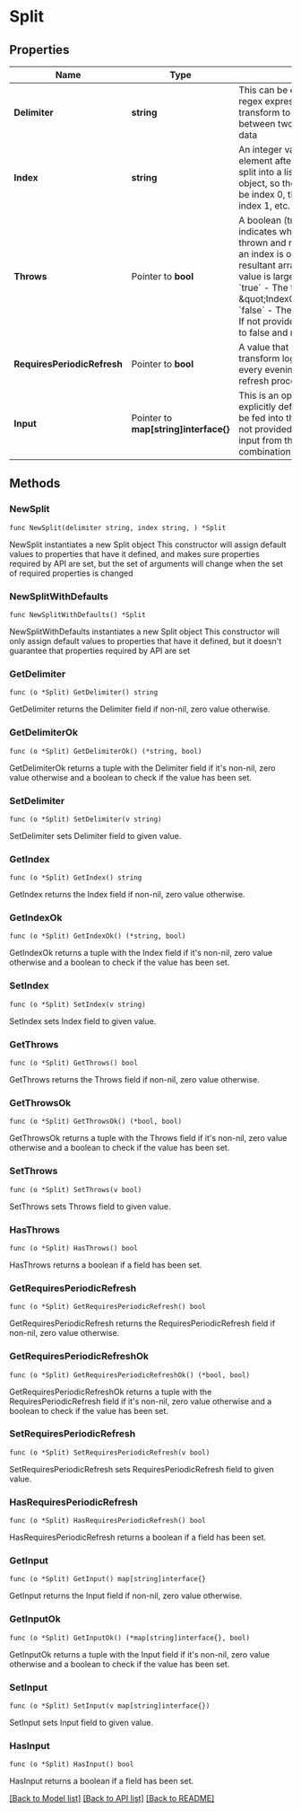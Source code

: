 # Split

## Properties

Name | Type | Description | Notes
------------ | ------------- | ------------- | -------------
**Delimiter** | **string** | This can be either a single character or a regex expression, and is used by the transform to identify the break point between two substrings in the incoming data | 
**Index** | **string** | An integer value for the desired array element after the incoming data has been split into a list; the array is a 0-based object, so the first array element would be index 0, the second element would be index 1, etc. | 
**Throws** | Pointer to **bool** | A boolean (true/false) value which indicates whether an exception should be thrown and returned as an output when an index is out of bounds with the resultant array (i.e., the provided index value is larger than the size of the array)   &#x60;true&#x60; - The transform should return \&quot;IndexOutOfBoundsException\&quot;   &#x60;false&#x60; - The transform should return null   If not provided, the transform will default to false and return a null  | [optional] 
**RequiresPeriodicRefresh** | Pointer to **bool** | A value that indicates whether the transform logic should be re-evaluated every evening as part of the identity refresh process | [optional] [default to false]
**Input** | Pointer to **map[string]interface{}** | This is an optional attribute that can explicitly define the input data which will be fed into the transform logic. If input is not provided, the transform will take its input from the source and attribute combination configured via the UI. | [optional] 

## Methods

### NewSplit

`func NewSplit(delimiter string, index string, ) *Split`

NewSplit instantiates a new Split object
This constructor will assign default values to properties that have it defined,
and makes sure properties required by API are set, but the set of arguments
will change when the set of required properties is changed

### NewSplitWithDefaults

`func NewSplitWithDefaults() *Split`

NewSplitWithDefaults instantiates a new Split object
This constructor will only assign default values to properties that have it defined,
but it doesn't guarantee that properties required by API are set

### GetDelimiter

`func (o *Split) GetDelimiter() string`

GetDelimiter returns the Delimiter field if non-nil, zero value otherwise.

### GetDelimiterOk

`func (o *Split) GetDelimiterOk() (*string, bool)`

GetDelimiterOk returns a tuple with the Delimiter field if it's non-nil, zero value otherwise
and a boolean to check if the value has been set.

### SetDelimiter

`func (o *Split) SetDelimiter(v string)`

SetDelimiter sets Delimiter field to given value.


### GetIndex

`func (o *Split) GetIndex() string`

GetIndex returns the Index field if non-nil, zero value otherwise.

### GetIndexOk

`func (o *Split) GetIndexOk() (*string, bool)`

GetIndexOk returns a tuple with the Index field if it's non-nil, zero value otherwise
and a boolean to check if the value has been set.

### SetIndex

`func (o *Split) SetIndex(v string)`

SetIndex sets Index field to given value.


### GetThrows

`func (o *Split) GetThrows() bool`

GetThrows returns the Throws field if non-nil, zero value otherwise.

### GetThrowsOk

`func (o *Split) GetThrowsOk() (*bool, bool)`

GetThrowsOk returns a tuple with the Throws field if it's non-nil, zero value otherwise
and a boolean to check if the value has been set.

### SetThrows

`func (o *Split) SetThrows(v bool)`

SetThrows sets Throws field to given value.

### HasThrows

`func (o *Split) HasThrows() bool`

HasThrows returns a boolean if a field has been set.

### GetRequiresPeriodicRefresh

`func (o *Split) GetRequiresPeriodicRefresh() bool`

GetRequiresPeriodicRefresh returns the RequiresPeriodicRefresh field if non-nil, zero value otherwise.

### GetRequiresPeriodicRefreshOk

`func (o *Split) GetRequiresPeriodicRefreshOk() (*bool, bool)`

GetRequiresPeriodicRefreshOk returns a tuple with the RequiresPeriodicRefresh field if it's non-nil, zero value otherwise
and a boolean to check if the value has been set.

### SetRequiresPeriodicRefresh

`func (o *Split) SetRequiresPeriodicRefresh(v bool)`

SetRequiresPeriodicRefresh sets RequiresPeriodicRefresh field to given value.

### HasRequiresPeriodicRefresh

`func (o *Split) HasRequiresPeriodicRefresh() bool`

HasRequiresPeriodicRefresh returns a boolean if a field has been set.

### GetInput

`func (o *Split) GetInput() map[string]interface{}`

GetInput returns the Input field if non-nil, zero value otherwise.

### GetInputOk

`func (o *Split) GetInputOk() (*map[string]interface{}, bool)`

GetInputOk returns a tuple with the Input field if it's non-nil, zero value otherwise
and a boolean to check if the value has been set.

### SetInput

`func (o *Split) SetInput(v map[string]interface{})`

SetInput sets Input field to given value.

### HasInput

`func (o *Split) HasInput() bool`

HasInput returns a boolean if a field has been set.


[[Back to Model list]](../README.md#documentation-for-models) [[Back to API list]](../README.md#documentation-for-api-endpoints) [[Back to README]](../README.md)


